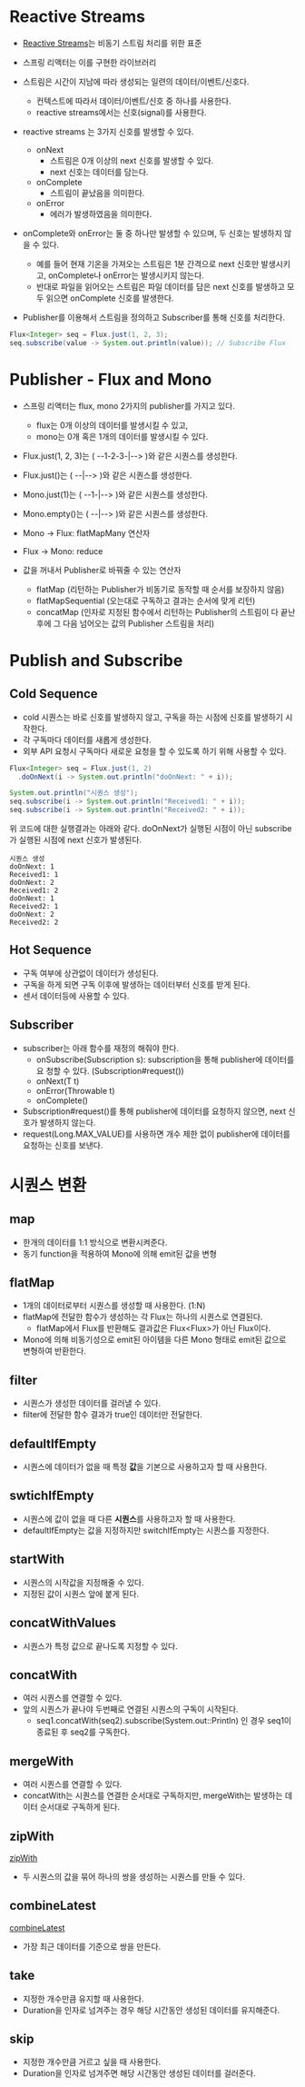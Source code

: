 # Reactive Streams
- [Reactive Streams](http://www.reactive-streams.org/)는 비동기 스트림 처리를 위한 표준
- 스프링 리액터는 이를 구현한 라이브러리

- 스트림은 시간이 지남에 따라 생성되는 일련의 데이터/이벤트/신호다.
  - 컨텍스트에 따라서 데이터/이벤트/신호 중 하나를 사용한다.
  - reactive streams에서는 신호(signal)를 사용한다.

- reactive streams 는 3가지 신호를 발생할 수 있다.
  - onNext
    - 스트림은 0개 이상의 next 신호를 발생할 수 있다.
    - next 신호는 데이터를 담는다.
  - onComplete
    - 스트림이 끝났음을 의미한다.
  - onError
    - 에러가 발생하였음을 의미한다.
- onComplete와 onError는 둘 중 하나만 발생할 수 있으며, 두 신호는 발생하지 않을 수 있다.
  - 예를 들어 현재 기온을 가져오는 스트림은 1분 간격으로 next 신호만 발생시키고, onComplete나 onError는 발생시키지 않는다.
  - 반대로 파일을 읽어오는 스트림은 파일 데이터를 담은 next 신호를 발생하고 모두 읽으면 onComplete 신호를 발생한다.

- Publisher를 이용해서 스트림을 정의하고 Subscriber를 통해 신호를 처리한다.

```java
Flux<Integer> seq = Flux.just(1, 2, 3);
seq.subscribe(value -> System.out.println(value)); // Subscribe Flux
```

# Publisher - Flux and Mono

- 스프링 리액터는 flux, mono 2가지의 publisher를 가지고 있다.
  - flux는 0개 이상의 데이터를 발생시킬 수 있고,
  - mono는 0개 혹은 1개의 데이터를 발생시킬 수 있다.

- Flux.just(1, 2, 3)는 ( --1-2-3-|--> )와 같은 시퀀스를 생성한다.
- Flux.just()는 ( --|--> )와 같은 시퀀스를 생성한다.
- Mono.just(1)는 ( --1-|--> )와 같은 시퀀스를 생성한다.
- Mono.empty()는 ( --|--> )와 같은 시퀀스를 생성한다.


- Mono -> Flux: flatMapMany 연산자
- Flux -> Mono: reduce

- 값을 꺼내서 Publisher로 바꿔줄 수 있는 연산자
  - flatMap (리턴하는 Publisher가 비동기로 동작할 때 순서를 보장하지 않음)
  - flatMapSequential (오는대로 구독하고 결과는 순서에 맞게 리턴)
  - concatMap (인자로 지정된 함수에서 리턴하는 Publisher의 스트림이 다 끝난 후에 그 다음 넘어오는 값의 Publisher 스트림을 처리)


# Publish and Subscribe

## Cold Sequence
- cold 시퀀스는 바로 신호를 발생하지 않고, 구독을 하는 시점에 신호를 발생하기 시작한다.
- 각 구독마다 데이터를 새롭게 생성한다.
- 외부 API 요청시 구독마다 새로운 요청을 할 수 있도록 하기 위해 사용할 수 있다.

```java
Flux<Integer> seq = Flux.just(1, 2)
  .doOnNext(i -> System.out.println("doOnNext: " + i));

System.out.println("시퀀스 생성");
seq.subscribe(i -> System.out.println("Received1: " + i));
seq.subscribe(i -> System.out.println("Received2: " + i)); 
```

위 코드에 대한 실행결과는 아래와 같다.
doOnNext가 실행된 시점이 아닌 subscribe가 실행된 시점에 next 신호가 발생된다.

```
시퀀스 생성
doOnNext: 1
Received1: 1
doOnNext: 2
Received1: 2
doOnNext: 1
Received2: 1
doOnNext: 2
Received2: 2
```

## Hot Sequence
- 구독 여부에 상관없이 데이터가 생성된다.
- 구독을 하게 되면 구독 이후에 발생하는 데이터부터 신호를 받게 된다.
- 센서 데이터등에 사용할 수 있다.


## Subscriber
- subscriber는 아래 함수를 재정의 해줘야 한다.
  - onSubscribe(Subscription s): subscription을 통해 publisher에 데이터를 요
청할 수 있다. (Subscription#request())
  - onNext(T t)
  - onError(Throwable t)
  - onComplete()
- Subscription#request()를 통해 publisher에 데이터를 요청하지 않으면, next 신호가 발생하지 않는다.
- request(Long.MAX_VALUE)를 사용하면 개수 제한 없이 publisher에 데이터를 요청하는 신호를 보낸다.

# 시퀀스 변환

## map
- 한개의 데이터를 1:1 방식으로 변환시켜준다.
- 동기 function을 적용하여 Mono에 의해 emit된 값을 변형

## flatMap
- 1개의 데이터로부터 시퀀스를 생성할 때 사용한다. (1:N)
- flatMap에 전달한 함수가 생성하는 각 Flux는 하나의 시퀀스로 연결된다.
  - flatMap에서 Flux<Integer>를 반환해도 결과값은 Flux<Flux<Integer>>가 아닌 Flux<Integer>이다.
- Mono에 의해 비동기성으로 emit된 아이템을 다른 Mono 형태로 emit된 값으로 변형하여 반환한다.

## filter
- 시퀀스가 생성한 데이터를 걸러낼 수 있다.
- filter에 전달한 함수 결과가 true인 데이터만 전달한다.

## defaultIfEmpty
- 시퀀스에 데이터가 없을 때 특정 **값**을 기본으로 사용하고자 할 때 사용한다.

## swtichIfEmpty
- 시퀀스에 값이 없을 때 다른 **시퀀스**를 사용하고자 할 때 사용한다.
- defaultIfEmpty는 값을 지정하지만 switchIfEmpty는 시퀀스를 지정한다.

## startWith
- 시퀀스의 시작값을 지정해줄 수 있다.
- 지정된 값이 시퀀스 앞에 붙게 된다.

## concatWithValues
- 시퀀스가 특정 값으로 끝나도록 지정할 수 있다.

## concatWith
- 여러 시퀀스를 연결할 수 있다.
- 앞의 시퀀스가 끝나야 두번째로 연결된 시퀀스의 구독이 시작된다.
  - seq1.concatWith(seq2).subscribe(System.out::Println) 인 경우 seq1이 종료된 후 seq2를 구독한다.

## mergeWith
- 여러 시퀀스를 연결할 수 있다.
- concatWith는 시퀀스를 연결한 순서대로 구독하지만, mergeWith는 발생하는 데이터 순서대로 구독하게 된다.

## zipWith

[zipWith](/static/TIL/backend/spring/zipwith.png)

- 두 시퀀스의 값을 묶어 하나의 쌍을 생성하는 시퀀스를 만들 수 있다.

## combineLatest

[combineLatest](/static/TIL/backend/spring/combine_latest.png)

- 가장 최근 데이터를 기준으로 쌍을 만든다.

## take

- 지정한 개수만큼 유지할 때 사용한다.
- Duration을 인자로 넘겨주는 경우 해당 시간동안 생성된 데이터를 유지해준다.

## skip

- 지정한 개수만큼 거르고 싶을 때 사용한다.
- Duration을 인자로 넘겨주면 해당 시간동안 생성된 데이터를 걸러준다.

